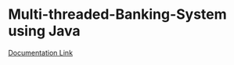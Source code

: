 # Multi-threaded-Banking-System using Java
[Documentation Link](https://docs.google.com/document/d/14LXroRYPy-jA78s1Eq4KveBYoKudfIKaQ2PhDX0i7ys/edit?usp=sharing)
